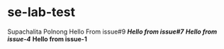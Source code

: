 # se-lab-test
Supachalita Polnong
Hello From issue#9
***Hello from issue#7***
***Hello from issue-4***
**Hello from issue-1**